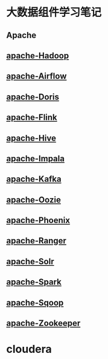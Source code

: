 <!--
 * @Author: wjn
 * @Date: 2020-01-31 10:00:10
 * @LastEditors: wjn
 * @LastEditTime: 2020-02-23 12:14:43
 -->
# 大数据组件学习笔记

## Apache

## [apache-Hadoop](apache/Hadoop/README.md) 
## [apache-Airflow](apache/Airflow/README.md)
## [apache-Doris](apache/Doris/README.md)
## [apache-Flink](apache/Flink/README.md)
## [apache-Hive](apache/Hive/README.md)
## [apache-Impala](apache/Impala/README.md)
## [apache-Kafka](apache/Kafka/README.md)
## [apache-Oozie](apache/Oozie/README.md)
## [apache-Phoenix](apache/Phoenix/README.md)
## [apache-Ranger](apache/Ranger/README.md)
## [apache-Solr](apache/Solr/README.md)
## [apache-Spark](apache/Spark/README.md)
## [apache-Sqoop](apache/Sqoop/README.md)
## [apache-Zookeeper](apache/Zookeeper/README.md)

# cloudera






